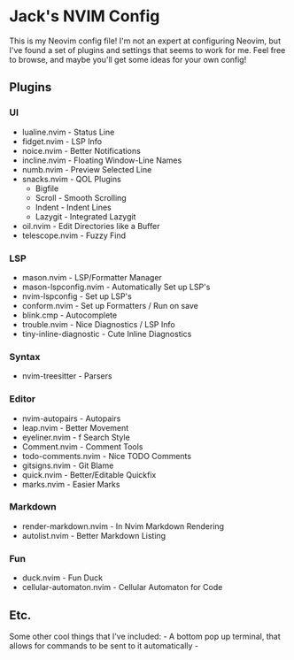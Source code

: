# Jack's NVIM Config
 
This is my Neovim config file! I'm not an expert at configuring Neovim, but I've
found a set of plugins and settings that seems to work for me. Feel free to
browse, and maybe you'll get some ideas for your own config!

## Plugins

### UI

* lualine.nvim - Status Line
* fidget.nvim - LSP Info
* noice.nvim - Better Notifications
* incline.nvim - Floating Window-Line Names
* numb.nvim - Preview Selected Line
* snacks.nvim - QOL Plugins
    * Bigfile
    * Scroll - Smooth Scrolling
    * Indent - Indent Lines
    * Lazygit - Integrated Lazygit
* oil.nvim - Edit Directories like a Buffer
* telescope.nvim - Fuzzy Find

### LSP

* mason.nvim - LSP/Formatter Manager
* mason-lspconfig.nvim - Automatically Set up LSP's
* nvim-lspconfig - Set up LSP's
* conform.nvim - Set up Formatters / Run on save
* blink.cmp - Autocomplete
* trouble.nvim - Nice Diagnostics / LSP Info
* tiny-inline-diagnostic - Cute Inline Diagnostics

### Syntax

* nvim-treesitter - Parsers

### Editor

* nvim-autopairs - Autopairs
* leap.nvim - Better Movement
* eyeliner.nvim - f Search Style
* Comment.nvim - Comment Tools
* todo-comments.nvim - Nice TODO Comments
* gitsigns.nvim - Git Blame
* quick.nvim - Better/Editable Quickfix
* marks.nvim - Easier Marks

### Markdown
 
* render-markdown.nvim - In Nvim Markdown Rendering
* autolist.nvim - Better Markdown Listing

### Fun

* duck.nvim - Fun Duck
* cellular-automaton.nvim - Cellular Automaton for Code

## Etc.

Some other cool things that I've included:
    - A bottom pop up terminal, that allows for commands to be sent to it automatically
    -
